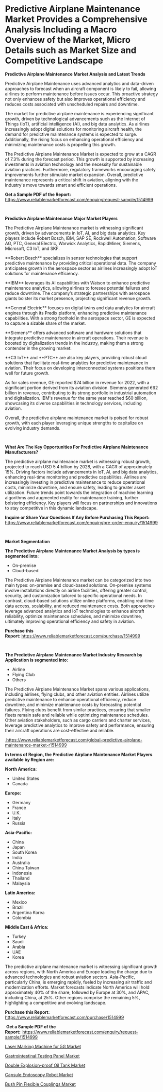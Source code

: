 <p><h1>Predictive Airplane Maintenance Market Provides a Comprehensive Analysis Including a Macro Overview of the Market, Micro Details such as Market Size and Competitive Landscape</h1></p><p><strong>Predictive Airplane Maintenance Market Analysis and Latest Trends</strong></p>
<p><p>Predictive Airplane Maintenance uses advanced analytics and data-driven approaches to forecast when an aircraft component is likely to fail, allowing airlines to perform maintenance before issues occur. This proactive strategy not only enhances safety but also improves operational efficiency and reduces costs associated with unscheduled repairs and downtime.</p><p>The market for predictive airplane maintenance is experiencing significant growth, driven by technological advancements such as the Internet of Things (IoT), artificial intelligence (AI), and big data analytics. As airlines increasingly adopt digital solutions for monitoring aircraft health, the demand for predictive maintenance systems is expected to surge. Additionally, the rising focus on enhancing operational efficiency and minimizing maintenance costs is propelling this growth.</p><p>The Predictive Airplane Maintenance Market is expected to grow at a CAGR of 7.3% during the forecast period. This growth is supported by increasing investments in aviation technology and the necessity for sustainable aviation practices. Furthermore, regulatory frameworks encouraging safety improvements further stimulate market expansion. Overall, predictive maintenance represents a critical shift in aviation, aligning with the industry's move towards smart and efficient operations.</p></p>
<p><strong>Get a Sample PDF of the Report:&nbsp;</strong> <a href="https://www.reliablemarketforecast.com/enquiry/request-sample/1514999?utm_campaign=1108&utm_medium=2&utm_source=Github&utm_content=ia&utm_term=27102024&utm_id=predictive-airplane-maintenance">https://www.reliablemarketforecast.com/enquiry/request-sample/1514999</a></p>
<p>&nbsp;</p>
<p><strong>Predictive Airplane Maintenance Major Market Players</strong></p>
<p><p>The Predictive Airplane Maintenance market is witnessing significant growth, driven by advancements in IoT, AI, and big data analytics. Key players include Robert Bosch, IBM, SAP SE, Rockwell Automation, Software AG, PTC, General Electric, Warwick Analytics, RapidMiner, Siemens, Microsoft, C3 IoT, and SKF. </p><p>**Robert Bosch** specializes in sensor technologies that support predictive maintenance by providing critical operational data. The company anticipates growth in the aerospace sector as airlines increasingly adopt IoT solutions for maintenance efficiency.</p><p>**IBM** leverages its AI capabilities with Watson to enhance predictive maintenance analytics, allowing airlines to foresee potential failures and reduce downtime. The company’s strategic partnerships with aerospace giants bolster its market presence, projecting significant revenue growth.</p><p>**General Electric** focuses on digital twins and data analytics for aircraft engines through its Predix platform, enhancing predictive maintenance capabilities. With a strong foothold in the aerospace sector, GE is expected to capture a sizable share of the market.</p><p>**Siemens** offers advanced software and hardware solutions that integrate predictive maintenance in aircraft operations. Their revenue is boosted by digitalization trends in the industry, making them a strong contender in the growing market.</p><p>**C3 IoT** and **PTC** are also key players, providing robust cloud solutions that facilitate real-time analytics for predictive maintenance in aviation. Their focus on developing interconnected systems positions them well for future growth.</p><p>As for sales revenue, GE reported $74 billion in revenue for 2022, with a significant portion derived from its aviation division. Siemens generated €62 billion in revenue, contributing to its strong portfolio in industrial automation and digitalization. IBM's revenue for the same year reached $60 billion, showcasing its diverse capabilities in technology services, including aviation. </p><p>Overall, the predictive airplane maintenance market is poised for robust growth, with each player leveraging unique strengths to capitalize on evolving industry demands.</p></p>
<p>&nbsp;</p>
<p><strong>What Are The Key Opportunities For Predictive Airplane Maintenance Manufacturers?</strong></p>
<p><p>The predictive airplane maintenance market is witnessing robust growth, projected to reach USD 5.4 billion by 2028, with a CAGR of approximately 15%. Driving factors include advancements in IoT, AI, and big data analytics, enhancing real-time monitoring and predictive capabilities. Airlines are increasingly investing in predictive maintenance to reduce operational costs, minimize downtime, and ensure safety, leading to greater asset utilization. Future trends point towards the integration of machine learning algorithms and augmented reality for maintenance training, further bolstering efficiency. Key players will focus on partnerships and innovations to stay competitive in this dynamic landscape.</p></p>
<p><strong>Inquire or Share Your Questions If Any Before Purchasing This Report:</strong> <a href="https://www.reliablemarketforecast.com/enquiry/pre-order-enquiry/1514999?utm_campaign=1108&utm_medium=2&utm_source=Github&utm_content=ia&utm_term=27102024&utm_id=predictive-airplane-maintenance">https://www.reliablemarketforecast.com/enquiry/pre-order-enquiry/1514999</a></p>
<p>&nbsp;</p>
<p><strong>Market Segmentation</strong></p>
<p><strong>The Predictive Airplane Maintenance Market Analysis by types is segmented into:</strong></p>
<p><ul><li>On-premise</li><li>Cloud-based</li></ul></p>
<p><p>The Predictive Airplane Maintenance market can be categorized into two main types: on-premise and cloud-based solutions. On-premise systems involve installations directly on airline facilities, offering greater control, security, and customization tailored to specific operational needs. In contrast, cloud-based solutions utilize online platforms, enabling real-time data access, scalability, and reduced maintenance costs. Both approaches leverage advanced analytics and IoT technologies to enhance aircraft reliability, optimize maintenance schedules, and minimize downtime, ultimately improving operational efficiency and safety in aviation.</p></p>
<p><strong>Purchase this Report:&nbsp;</strong><a href="https://www.reliablemarketforecast.com/purchase/1514999?utm_campaign=1108&utm_medium=2&utm_source=Github&utm_content=ia&utm_term=27102024&utm_id=predictive-airplane-maintenance">https://www.reliablemarketforecast.com/purchase/1514999</a></p>
<p>&nbsp;</p>
<p><strong>The Predictive Airplane Maintenance Market Industry Research by Application is segmented into:</strong></p>
<p><ul><li>Airline</li><li>Flying Club</li><li>Others</li></ul></p>
<p><p>The Predictive Airplane Maintenance Market spans various applications, including airlines, flying clubs, and other aviation entities. Airlines utilize predictive maintenance to enhance operational efficiency, reduce downtime, and minimize maintenance costs by forecasting potential failures. Flying clubs benefit from similar practices, ensuring that smaller fleets remain safe and reliable while optimizing maintenance schedules. Other aviation stakeholders, such as cargo carriers and charter services, leverage predictive analytics to improve safety and performance, ensuring their aircraft operations are cost-effective and reliable.</p></p>
<p><a href="https://www.reliablemarketforecast.com/global-predictive-airplane-maintenance-market-r1514999?utm_campaign=1108&utm_medium=2&utm_source=Github&utm_content=ia&utm_term=27102024&utm_id=predictive-airplane-maintenance">&nbsp;https://www.reliablemarketforecast.com/global-predictive-airplane-maintenance-market-r1514999</a></p>
<p><strong>In terms of Region, the Predictive Airplane Maintenance Market Players available by Region are:</strong></p>
<p>
    <p> <strong> North America: </strong>
        <ul>
            <li>United States</li>
            <li>Canada</li>
        </ul>
        </p> 
    <p> <strong> Europe: </strong>
        <ul>
            <li>Germany</li>
            <li>France</li>
            <li>U.K.</li>
            <li>Italy</li>
            <li>Russia</li>
        </ul>
        </p> 
    <p> <strong> Asia-Pacific: </strong>
        <ul>
            <li>China</li>
            <li>Japan</li>
            <li>South Korea</li>
            <li>India</li>
            <li>Australia</li>
            <li>China Taiwan</li>
            <li>Indonesia</li>
            <li>Thailand</li>
            <li>Malaysia</li>
        </ul>
        </p> 
    <p> <strong> Latin America: </strong>
        <ul>
            <li>Mexico</li>
            <li>Brazil</li>
            <li>Argentina Korea</li>
            <li>Colombia</li>
        </ul>
        </p> 
    <p> <strong> Middle East & Africa: </strong>
        <ul>
            <li>Turkey</li>
            <li>Saudi</li>
            <li>Arabia</li>
            <li>UAE</li>
            <li>Korea</li>
        </ul>
    </p>
    </p>
<p><p>The predictive airplane maintenance market is witnessing significant growth across regions, with North America and Europe leading the charge due to advanced technologies and robust aviation sectors. Asia-Pacific, particularly China, is emerging rapidly, fueled by increasing air traffic and modernization efforts. Market forecasts indicate North America will hold approximately 40% of the share, followed by Europe at 30%, and APAC, including China, at 25%. Other regions comprise the remaining 5%, highlighting a competitive and evolving landscape.</p></p>
<p><strong>Purchase this Report: </strong><a href="https://www.reliablemarketforecast.com/purchase/1514999?utm_campaign=1108&utm_medium=2&utm_source=Github&utm_content=ia&utm_term=27102024&utm_id=predictive-airplane-maintenance">https://www.reliablemarketforecast.com/purchase/1514999</a></p>
<p>&nbsp;<strong>Get a Sample PDF of the Report:&nbsp;&nbsp;</strong><a href="https://www.reliablemarketforecast.com/enquiry/request-sample/1514999?utm_campaign=1108&utm_medium=2&utm_source=Github&utm_content=ia&utm_term=27102024&utm_id=predictive-airplane-maintenance">https://www.reliablemarketforecast.com/enquiry/request-sample/1514999</a></p>
<p><strong></strong></p>
<p><p><a href="https://issuu.com/reportprime-2/docs/laser-marking-machine-for-5g-market_289505c2b6bb5b?utm_campaign=1108&utm_medium=2&utm_source=Github&utm_content=ia&utm_term=27102024&utm_id=predictive-airplane-maintenance">Laser Marking Machine for 5G Market</a></p><p><a href="https://github.com/markita8qfi/Market-Research-Report-List-1/blob/main/gastrointestinal-testing-panel-market.md?utm_campaign=1108&utm_medium=2&utm_source=Github&utm_content=ia&utm_term=27102024&utm_id=predictive-airplane-maintenance">Gastrointestinal Testing Panel Market</a></p><p><a href="https://www.linkedin.com/pulse/global-perspectives-double-explosion-proof-oil-tank-market-trends-zivif?utm_campaign=1108&utm_medium=2&utm_source=Github&utm_content=ia&utm_term=27102024&utm_id=predictive-airplane-maintenance">Double Explosion-proof Oil Tank Market</a></p><p><a href="https://www.linkedin.com/pulse/capsule-endoscopy-robot-market-forecast-global-trends-analysis-fnpqf?utm_campaign=1108&utm_medium=2&utm_source=Github&utm_content=ia&utm_term=27102024&utm_id=predictive-airplane-maintenance">Capsule Endoscopy Robot Market</a></p><p><a href="https://issuu.com/reportprime-2/docs/bush-pin-flexible-couplings-market-_e5e4dfd773d0fc?utm_campaign=1108&utm_medium=2&utm_source=Github&utm_content=ia&utm_term=27102024&utm_id=predictive-airplane-maintenance">Bush Pin Flexible Couplings Market</a></p></p>